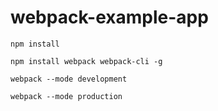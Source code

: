 # webpack-example-app

`npm install`

`npm install webpack webpack-cli -g`

`webpack --mode development`

`webpack --mode production`

